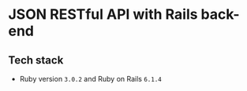 # JSON RESTful API with Rails back-end

## Tech stack

- Ruby version `3.0.2` and Ruby on Rails `6.1.4`

